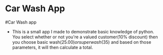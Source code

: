 # Car Wash App

#Car Wash app
- This is a small app I made to demonstrate basic knowledge of python. You select whether or not you're a valued customer(10% discount) then you choose basic wash($25.00) or super wash ($35) and based on those parameters, it will then calculate a total. 
